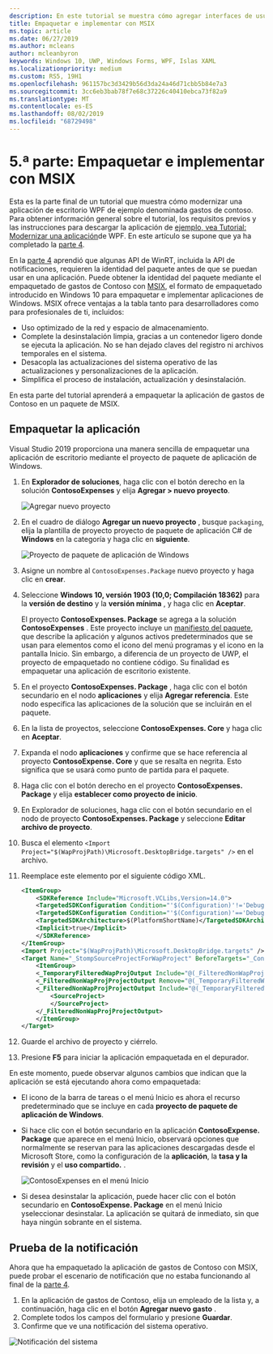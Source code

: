```yaml
---
description: En este tutorial se muestra cómo agregar interfaces de usuario XAML de UWP, crear paquetes de MSIX e incorporar otros componentes modernos en la aplicación WPF.
title: Empaquetar e implementar con MSIX
ms.topic: article
ms.date: 06/27/2019
ms.author: mcleans
author: mcleanbyron
keywords: Windows 10, UWP, Windows Forms, WPF, Islas XAML
ms.localizationpriority: medium
ms.custom: RS5, 19H1
ms.openlocfilehash: 961157bc3d3429b56d3da24a46d71cbb5b84e7a3
ms.sourcegitcommit: 3cc6eb3bab78f7e68c37226c40410ebca73f82a9
ms.translationtype: MT
ms.contentlocale: es-ES
ms.lasthandoff: 08/02/2019
ms.locfileid: "68729498"
---
```

# <a name="part-5-package-and-deploy-with-msix"></a>5\.ª parte: Empaquetar e implementar con MSIX

Esta es la parte final de un tutorial que muestra cómo modernizar una aplicación de escritorio WPF de ejemplo denominada gastos de contoso. Para obtener información general sobre el tutorial, los requisitos previos y las instrucciones para descargar la aplicación de [ejemplo, vea Tutorial: Modernizar una aplicación](modernize-wpf-tutorial.md)de WPF. En este artículo se supone que ya ha completado la [parte 4](modernize-wpf-tutorial-4.md).

En la [parte 4](modernize-wpf-tutorial-4.md) aprendió que algunas API de WinRT, incluida la API de notificaciones, requieren la identidad del paquete antes de que se puedan usar en una aplicación. Puede obtener la identidad del paquete mediante el empaquetado de gastos de Contoso con [MSIX](https://docs.microsoft.com/windows/msix), el formato de empaquetado introducido en Windows 10 para empaquetar e implementar aplicaciones de Windows. MSIX ofrece ventajas a la tabla tanto para desarrolladores como para profesionales de ti, incluidos:

- Uso optimizado de la red y espacio de almacenamiento.
- Complete la desinstalación limpia, gracias a un contenedor ligero donde se ejecuta la aplicación. No se han dejado claves del registro ni archivos temporales en el sistema.
- Desacopla las actualizaciones del sistema operativo de las actualizaciones y personalizaciones de la aplicación.
- Simplifica el proceso de instalación, actualización y desinstalación. 

En esta parte del tutorial aprenderá a empaquetar la aplicación de gastos de Contoso en un paquete de MSIX.

## <a name="package-the-application"></a>Empaquetar la aplicación

Visual Studio 2019 proporciona una manera sencilla de empaquetar una aplicación de escritorio mediante el proyecto de paquete de aplicación de Windows. 

1. En **Explorador de soluciones**, haga clic con el botón derecho en la solución **ContosoExpenses** y elija **Agregar > nuevo proyecto**.

    ![Agregar nuevo proyecto](images/wpf-modernize-tutorial/AddNewProject.png)

3. En el cuadro de diálogo **Agregar un nuevo proyecto** , busque `packaging`, elija la plantilla de proyecto proyecto de paquete de aplicación C# de **Windows** en la categoría y haga clic en **siguiente**.

    ![Proyecto de paquete de aplicación de Windows](images/wpf-modernize-tutorial/WAP.png)

4. Asigne un nombre al `ContosoExpenses.Package` nuevo proyecto y haga clic en **crear**.

5. Seleccione **Windows 10, versión 1903 (10,0; Compilación 18362)** para la **versión de destino** y la **versión mínima** , y haga clic en **Aceptar**.

    El proyecto **ContosoExpenses. Package** se agrega a la solución **ContosoExpenses** . Este proyecto incluye un [manifiesto del paquete](https://docs.microsoft.com/uwp/schemas/appxpackage/uapmanifestschema/schema-root), que describe la aplicación y algunos activos predeterminados que se usan para elementos como el icono del menú programas y el icono en la pantalla Inicio. Sin embargo, a diferencia de un proyecto de UWP, el proyecto de empaquetado no contiene código. Su finalidad es empaquetar una aplicación de escritorio existente.

6. En el proyecto **ContosoExpenses. Package** , haga clic con el botón secundario en el nodo **aplicaciones** y elija **Agregar referencia**. Este nodo especifica las aplicaciones de la solución que se incluirán en el paquete.

7. En la lista de proyectos, seleccione **ContosoExpenses. Core** y haga clic en **Aceptar**.

8. Expanda el nodo **aplicaciones** y confirme que se hace referencia al proyecto **ContosoExpense. Core** y que se resalta en negrita. Esto significa que se usará como punto de partida para el paquete.

9. Haga clic con el botón derecho en el proyecto **ContosoExpenses. Package** y elija **establecer como proyecto de inicio**.

10. En Explorador de soluciones, haga clic con el botón secundario en el nodo de proyecto **ContosoExpenses. Package** y seleccione **Editar archivo de proyecto**.

11. Busca el elemento `<Import Project="$(WapProjPath)\Microsoft.DesktopBridge.targets" />` en el archivo.

12. Reemplace este elemento por el siguiente código XML.

    ``` xml
    <ItemGroup>
        <SDKReference Include="Microsoft.VCLibs,Version=14.0">
        <TargetedSDKConfiguration Condition="'$(Configuration)'!='Debug'">Retail</TargetedSDKConfiguration>
        <TargetedSDKConfiguration Condition="'$(Configuration)'=='Debug'">Debug</TargetedSDKConfiguration>
        <TargetedSDKArchitecture>$(PlatformShortName)</TargetedSDKArchitecture>
        <Implicit>true</Implicit>
        </SDKReference>
    </ItemGroup>
    <Import Project="$(WapProjPath)\Microsoft.DesktopBridge.targets" />
    <Target Name="_StompSourceProjectForWapProject" BeforeTargets="_ConvertItems">
        <ItemGroup>
        <_TemporaryFilteredWapProjOutput Include="@(_FilteredNonWapProjProjectOutput)" />
        <_FilteredNonWapProjProjectOutput Remove="@(_TemporaryFilteredWapProjOutput)" />
        <_FilteredNonWapProjProjectOutput Include="@(_TemporaryFilteredWapProjOutput)">
            <SourceProject>
            </SourceProject>
        </_FilteredNonWapProjProjectOutput>
        </ItemGroup>
    </Target>
    ```

13. Guarde el archivo de proyecto y ciérrelo.

14. Presione **F5** para iniciar la aplicación empaquetada en el depurador.

En este momento, puede observar algunos cambios que indican que la aplicación se está ejecutando ahora como empaquetada:

- El icono de la barra de tareas o el menú Inicio es ahora el recurso predeterminado que se incluye en cada **proyecto de paquete de aplicación de Windows**.
- Si hace clic con el botón secundario en la aplicación **ContosoExpense. Package** que aparece en el menú Inicio, observará opciones que normalmente se reservan para las aplicaciones descargadas desde el Microsoft Store, como la configuración de la **aplicación**, la **tasa y la revisión** y el **uso compartido.** .

    ![ContosoExpenses en el menú Inicio](images/wpf-modernize-tutorial/StartMenu.png)

- Si desea desinstalar la aplicación, puede hacer clic con el botón secundario en **ContosoExpense. Package** en el menú Inicio yseleccionar desinstalar. La aplicación se quitará de inmediato, sin que haya ningún sobrante en el sistema.

## <a name="test-the-notification"></a>Prueba de la notificación

Ahora que ha empaquetado la aplicación de gastos de Contoso con MSIX, puede probar el escenario de notificación que no estaba funcionando al final de la [parte 4](modernize-wpf-tutorial-4.md).

1. En la aplicación de gastos de Contoso, elija un empleado de la lista y, a continuación, haga clic en el botón **Agregar nuevo gasto** . 
2. Complete todos los campos del formulario y presione **Guardar**.
3. Confirme que ve una notificación del sistema operativo.

![Notificación del sistema](images/wpf-modernize-tutorial/ToastNotification.png)
